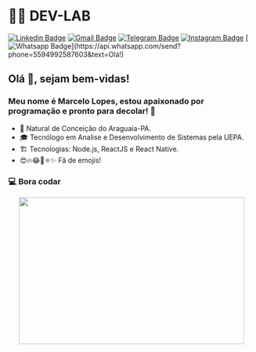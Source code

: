 # 👨‍🚀 DEV-LAB

[![Linkedin Badge](https://img.shields.io/badge/-LinkedIn-blue?style=for-the-badge&logo=Linkedin&logoColor=white&link=https://www.linkedin.com/in/mlopes-rodrigues/)](https://www.linkedin.com/in/mlopes-rodrigues/)
[![Gmail Badge](https://img.shields.io/badge/-Gmail-c14438?style=for-the-badge&logo=Gmail&logoColor=white&link=mailto:lopesrodrigues05@gmail.com)](mailto:lopesrodrigues05@gmail.com) 
[![Telegram Badge](https://img.shields.io/badge/-Telegram-1ca0f1?style=for-the-badge&labelColor=1ca0f1&logo=telegram&logoColor=white&link=https://t.me/Marcelo6_6)](https://t.me/Marcelo6_6) 
[![Instagram Badge](https://img.shields.io/badge/-Instagram-E1306C?style=for-the-badge&labelColor=E1306C&logo=instagram&logoColor=white&link=https://www.instagram.com/marcelo.devlab/)](https://www.instagram.com/marcelo.devlab/)
[![Whatsapp Badge](https://img.shields.io/badge/-Whatsapp-4CA143?style=for-the-badge&labelColor=4CA143&logo=whatsapp&logoColor=white&link=https://api.whatsapp.com/send?phone=5594992587603&text=Olá!)](https://api.whatsapp.com/send?phone=5594992587603&text=Olá!)

## Olá 👋, sejam bem-vidas!

### Meu nome é Marcelo Lopes, estou apaixonado por programação e pronto para decolar! 🚀

- :round_pushpin: Natural de Conceição do Araguaia-PA.
- 🎓 Tecnólogo em Analise e Desenvolvimento de Sistemas pela UEPA.
- 🏗 Tecnologias: Node.js, ReactJS e React Native.
- 😍🔥😂🤔⚛✨ Fã de emojis!

### 💻 Bora codar

<p align="center">
  <img width="460" height="300" src="https://media.giphy.com/media/idwHsrrEkqQws34iPk/giphy.gif">
</p>
